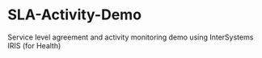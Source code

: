 # SLA-Activity-Demo
Service level agreement and activity monitoring demo using InterSystems IRIS (for Health)
